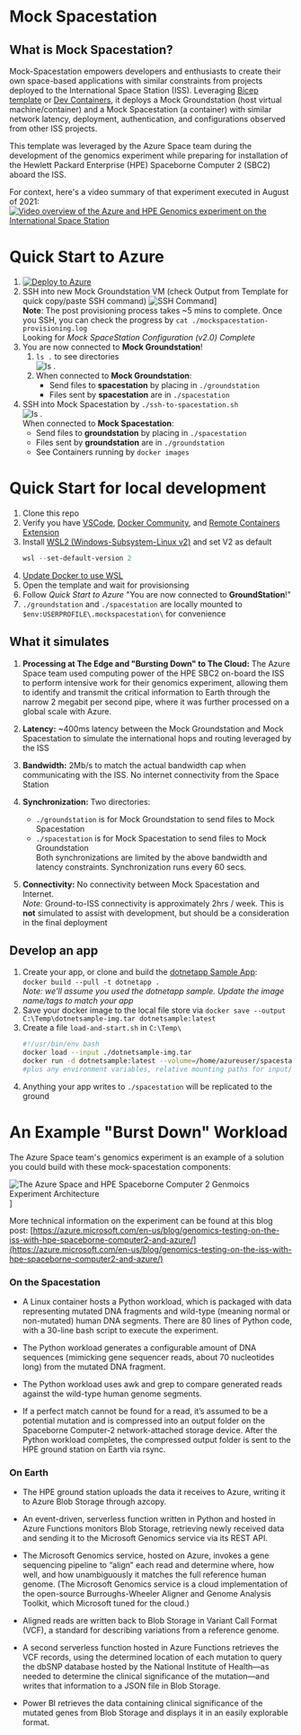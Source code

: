 # Mock Spacestation
## What is Mock Spacestation?

Mock-Spacestation empowers developers and enthusiasts to create their own space-based applications with similar constraints from projects deployed to the International Space Station (ISS).  Leveraging [Bicep template](https://aka.ms/bicep) or [Dev Containers](https://code.visualstudio.com/docs/remote/create-dev-container), it deploys a Mock Groundstation (host virtual machine/container) and a Mock Spacestation (a container) with similar network latency, deployment, authentication, and configurations observed from other ISS projects.  


This template was leveraged by the Azure Space team during the development of the genomics experiment while preparing for installation of the Hewlett Packard Enterprise (HPE) Spaceborne Computer 2 (SBC2) aboard the ISS.  

For context, here's a video summary of that experiment executed in August of 2021:
[![Video overview of the Azure and HPE Genomics experiment on the International Space Station](http://img.youtube.com/vi/wZfIUkcgVxI/0.jpg)](https://www.youtube.com/watch?v=wZfIUkcgVxI "Genomics testing on the ISS with HPE Spaceborne Computer-2 and Azure")


# Quick Start to Azure
1. [![Deploy to Azure](https://aka.ms/deploytoazurebutton)](https://portal.azure.com/#create/Microsoft.Template/uri/https%3A%2F%2Fraw.githubusercontent.com%2Fazure%2Fmock-spacestation%2Fmain%2FAzureVM.json)
1. SSH into new Mock Groundstation VM (check Output from Template for quick copy/paste SSH command)
    ![SSH Command](docs/images/SSHFromOutput.png)]
    <br> **Note**: The post provisioning process takes ~5 mins to complete.  Once you SSH, you can check the progress by 
    `cat ./mockspacestation-provisioning.log` <br>
    Looking for *Mock SpaceStation Configuration (v2.0) Complete*    
1. You are now connected to **Mock Groundstation**! 
    1. `ls .` to see directories <br>
    ![ls .](/docs/images/groundStationLS.png)
    1. When connected to **Mock Groundstation**:
        - Send files to **spacestation** by placing in `./groundstation`    
        - Files sent by **spacestation** are in `./spacestation`
1. SSH into Mock Spacestation by `./ssh-to-spacestation.sh`<br>
    ![ls .](/docs/images/sshFromGroundStation.png) <br>
    When connected to **Mock Spacestation**:<br>
    - Send files to **groundstation** by placing in `./spacestation`
    - Files sent by **groundstation** are in `./groundstation`
    - See Containers running by `docker images`

# Quick Start for local development
1. Clone this repo
1. Verify you have [VSCode](https://code.visualstudio.com/Download), [Docker Community](https://hub.docker.com/editions/community/docker-ce-desktop-windows), and [Remote Containers Extension](https://marketplace.visualstudio.com/items?itemName=ms-vscode-remote.remote-containers)
1. Install [WSL2 (Windows-Subsystem-Linux v2)](https://docs.microsoft.com/en-us/windows/wsl/install) and set V2 as default
    ````powershell
    wsl --set-default-version 2
    ````
1. [Update Docker to use WSL](https://docs.microsoft.com/en-us/windows/wsl/tutorials/wsl-containers#:~:text=1%20Download%20Docker%20Desktop%20and%20follow%20the%20installation,simple%20built-in%20Docker%20image%20using%3A%20docker%20run%20hello-world)
1. Open the template and wait for provisionsing
1. Follow *Quick Start to Azure* "You are now connected to **GroundStation**!"
1. `./groundstation` and `./spacestation` are locally mounted to `$env:USERPROFILE\.mockspacestation\` for convenience


## What it simulates   
1. **Processing at The Edge and "Bursting Down" to The Cloud:**
    The Azure Space team used computing power of the HPE SBC2 on-board the ISS to perform intensive work for their genomics experiment, allowing them to identify and transmit the critical information to Earth through the narrow 2 megabit per second pipe, where it was further processed on a global scale with Azure.

1. **Latency:**
    ~400ms latency between the Mock Groundstation and Mock Spacestation to simulate the international hops and routing leveraged by the ISS  
1. **Bandwidth:**
    2Mb/s to match the actual bandwidth cap when communicating with the ISS.  No internet connectivity from the Space Station
1. **Synchronization:**
    Two directories: 
    - `./groundstation` is for Mock Groundstation to send files to Mock Spacestation 
    - `./spacestation` is for Mock Spacestation to send files to Mock Groundstation<br>
    Both synchronizations are limited by the above bandwidth and latency constraints.  Synchronization runs every 60 secs.
1. **Connectivity:**
    No connectivity between Mock Spacestation and Internet.<br>
    *Note:* Ground-to-ISS connectivity is approximately 2hrs / week.  This is **not** simulated to assist with development, but should be a consideration in the final deployment

## Develop an app
1. Create your app, or clone and build the [dotnetapp Sample App](https://github.com/dotnet/dotnet-docker/tree/main/samples/dotnetapp):<br>
    `docker build --pull -t dotnetapp .`
    <br>*Note: we'll assume you used the dotnetapp sample.  Update the image name/tags to match your app*
1. Save your docker image to the local file store via `docker save --output C:\Temp\dotnetsample-img.tar dotnetsample:latest`
1. Create a file `load-and-start.sh` in `C:\Temp\`<br>
    ````bash
    #!/usr/bin/env bash
    docker load --input ./dotnetsample-img.tar
    docker run -d dotnetsample:latest --volume=/home/azureuser/spacestation:/spacestation Hello .NET from Space Station
    #plus any environment variables, relative mounting paths for input/output, etc.
    ````
1. Anything your app writes to `./spacestation` will be replicated to the ground


# An Example "Burst Down" Workload

The Azure Space team's genomics experiment is an example of a solution you could build with these mock-spacestation components:

![The Azure Space and HPE Spaceborne Computer 2 Genmoics Experiment Architecture](docs/images/azure-space-genomics-experiment-architecture.png)]

More technical information on the experiment can be found at this blog post: [https://azure.microsoft.com/en-us/blog/genomics-testing-on-the-iss-with-hpe-spaceborne-computer2-and-azure/](https://azure.microsoft.com/en-us/blog/genomics-testing-on-the-iss-with-hpe-spaceborne-computer2-and-azure/)

### On the Spacestation

- A Linux container hosts a Python workload, which is packaged with data representing mutated DNA fragments and wild-type (meaning normal or non-mutated) human DNA segments. There are 80 lines of Python code, with a 30-line bash script to execute the experiment.

- The Python workload generates a configurable amount of DNA sequences (mimicking gene sequencer reads, about 70 nucleotides long) from the mutated DNA fragment.

- The Python workload uses awk and grep to compare generated reads against the wild-type human genome segments.

- If a perfect match cannot be found for a read, it’s assumed to be a potential mutation and is compressed into an output folder on the Spaceborne Computer-2 network-attached storage device.
After the Python workload completes, the compressed output folder is sent to the HPE ground station on Earth via rsync.

### On Earth

- The HPE ground station uploads the data it receives to Azure, writing it to Azure Blob Storage through azcopy.

- An event-driven, serverless function written in Python and hosted in Azure Functions monitors Blob Storage, retrieving newly received data and sending it to the Microsoft Genomics service via its REST API.

- The Microsoft Genomics service, hosted on Azure, invokes a gene sequencing pipeline to “align” each read and determine where, how well, and how unambiguously it matches the full reference human genome. (The Microsoft Genomics service is a cloud implementation of the open-source Burroughs-Wheeler Aligner and Genome Analysis Toolkit, which Microsoft tuned for the cloud.)

- Aligned reads are written back to Blob Storage in Variant Call Format (VCF), a standard for describing variations from a reference genome.

- A second serverless function hosted in Azure Functions retrieves the VCF records, using the determined location of each mutation to query the dbSNP database hosted by the National Institute of Health—as needed to determine the clinical significance of the mutation—and writes that information to a JSON file in Blob Storage.

- Power BI retrieves the data containing clinical significance of the mutated genes from Blob Storage and displays it in an easily explorable format.
